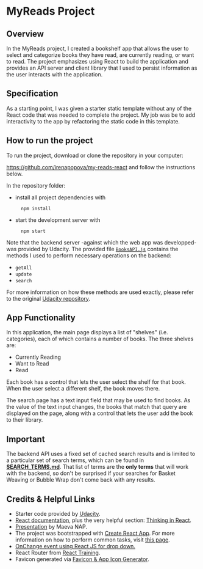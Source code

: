 # MyReads Project



## Overview

In the MyReads project, I created a bookshelf app that allows the user to select and categorize books they have read, are currently reading, or want to read. The project emphasizes using React to build the application and provides an API server and client library that I used to persist information as the user interacts with the application.



## Specification

As a starting point, I was given a starter static template without any of the React code that was needed to complete the project. My job was be to add interactivity to the app by refactoring the static code in this template.



## How to run the project

To run the project, download or clone the repository in your computer:

 https://github.com/irenapopova/my-reads-react
and follow the instructions below.

In the repository folder: 
* install all project dependencies with 

        npm install
* start the development server with 

        npm start

Note that the backend server -against which the web app was developped- was provided by Udacity. The provided file [`BooksAPI.js`](src/BooksAPI.js) contains the methods I used to perform necessary operations on the backend:

* `getAll`
* `update`
* `search`

For more information on how these methods are used exactly, please refer to the original [Udacity repository](https://github.com/udacity/reactnd-project-myreads-starter).



## App Functionality

In this application, the main page displays a list of "shelves" (i.e. categories), each of which contains a number of books. The three shelves are:
* Currently Reading
* Want to Read
* Read

Each book has a control that lets the user select the shelf for that book. When the user select a different shelf, the book moves there.

The search page has a text input field that may be used to find books. As the value of the text input changes, the books that match that query are displayed on the page, along with a control that lets the user add the book to their library.



## Important

The backend API uses a fixed set of cached search results and is limited to a particular set of search terms, which can be found in [**SEARCH_TERMS.md**](SEARCH_TERMS.md). That list of terms are the **only terms** that will work with the backend, so don't be surprised if your searches for Basket Weaving or Bubble Wrap don't come back with any results.



## Credits & Helpful Links

* Starter code provided by [Udacity](https://github.com/udacity/reactnd-project-myreads-starter).
* [React documentation](https://reactjs.org/), plus the very helpful section: [Thinking in React](https://reactjs.org/docs/thinking-in-react.html).
* [Presentation](https://www.youtube.com/watch?v=i6L2jLHV9j8&feature=youtu.be) by Maeva NAP.
* The project was bootstrapped with [Create React App](https://github.com/facebookincubator/create-react-app). For more information on how to perform common tasks, visit [this page](https://github.com/facebookincubator/create-react-app/blob/master/packages/react-scripts/template/README.md).
* [OnChange event using React JS for drop down.](https://stackoverflow.com/questions/28868071/onchange-event-using-react-js-for-drop-down)
* React Router from [React Training](https://reacttraining.com/react-router/web/example/url-params).
* Favicon generated via [Favicon & App Icon Generator](https://www.favicon-generator.org/).


